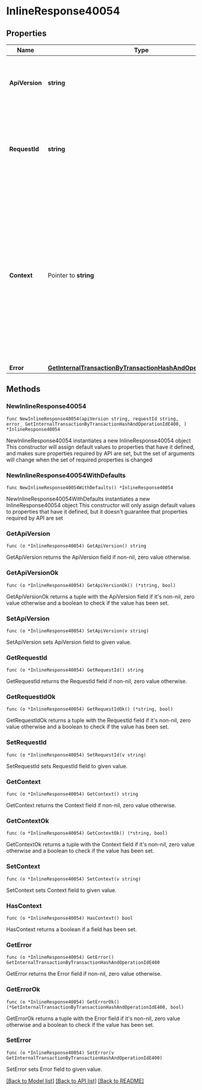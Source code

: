 # InlineResponse40054

## Properties

Name | Type | Description | Notes
------------ | ------------- | ------------- | -------------
**ApiVersion** | **string** | Specifies the version of the API that incorporates this endpoint. | 
**RequestId** | **string** | Defines the ID of the request. The &#x60;requestId&#x60; is generated by Crypto APIs and it&#39;s unique for every request. | 
**Context** | Pointer to **string** | In batch situations the user can use the context to correlate responses with requests. This property is present regardless of whether the response was successful or returned as an error. &#x60;context&#x60; is specified by the user. | [optional] 
**Error** | [**GetInternalTransactionByTransactionHashAndOperationIdE400**](GetInternalTransactionByTransactionHashAndOperationIdE400.md) |  | 

## Methods

### NewInlineResponse40054

`func NewInlineResponse40054(apiVersion string, requestId string, error_ GetInternalTransactionByTransactionHashAndOperationIdE400, ) *InlineResponse40054`

NewInlineResponse40054 instantiates a new InlineResponse40054 object
This constructor will assign default values to properties that have it defined,
and makes sure properties required by API are set, but the set of arguments
will change when the set of required properties is changed

### NewInlineResponse40054WithDefaults

`func NewInlineResponse40054WithDefaults() *InlineResponse40054`

NewInlineResponse40054WithDefaults instantiates a new InlineResponse40054 object
This constructor will only assign default values to properties that have it defined,
but it doesn't guarantee that properties required by API are set

### GetApiVersion

`func (o *InlineResponse40054) GetApiVersion() string`

GetApiVersion returns the ApiVersion field if non-nil, zero value otherwise.

### GetApiVersionOk

`func (o *InlineResponse40054) GetApiVersionOk() (*string, bool)`

GetApiVersionOk returns a tuple with the ApiVersion field if it's non-nil, zero value otherwise
and a boolean to check if the value has been set.

### SetApiVersion

`func (o *InlineResponse40054) SetApiVersion(v string)`

SetApiVersion sets ApiVersion field to given value.


### GetRequestId

`func (o *InlineResponse40054) GetRequestId() string`

GetRequestId returns the RequestId field if non-nil, zero value otherwise.

### GetRequestIdOk

`func (o *InlineResponse40054) GetRequestIdOk() (*string, bool)`

GetRequestIdOk returns a tuple with the RequestId field if it's non-nil, zero value otherwise
and a boolean to check if the value has been set.

### SetRequestId

`func (o *InlineResponse40054) SetRequestId(v string)`

SetRequestId sets RequestId field to given value.


### GetContext

`func (o *InlineResponse40054) GetContext() string`

GetContext returns the Context field if non-nil, zero value otherwise.

### GetContextOk

`func (o *InlineResponse40054) GetContextOk() (*string, bool)`

GetContextOk returns a tuple with the Context field if it's non-nil, zero value otherwise
and a boolean to check if the value has been set.

### SetContext

`func (o *InlineResponse40054) SetContext(v string)`

SetContext sets Context field to given value.

### HasContext

`func (o *InlineResponse40054) HasContext() bool`

HasContext returns a boolean if a field has been set.

### GetError

`func (o *InlineResponse40054) GetError() GetInternalTransactionByTransactionHashAndOperationIdE400`

GetError returns the Error field if non-nil, zero value otherwise.

### GetErrorOk

`func (o *InlineResponse40054) GetErrorOk() (*GetInternalTransactionByTransactionHashAndOperationIdE400, bool)`

GetErrorOk returns a tuple with the Error field if it's non-nil, zero value otherwise
and a boolean to check if the value has been set.

### SetError

`func (o *InlineResponse40054) SetError(v GetInternalTransactionByTransactionHashAndOperationIdE400)`

SetError sets Error field to given value.



[[Back to Model list]](../README.md#documentation-for-models) [[Back to API list]](../README.md#documentation-for-api-endpoints) [[Back to README]](../README.md)


